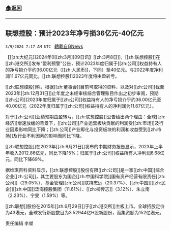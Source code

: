 ###  [:house:返回](README.md)
---


## 联想控股：预计2023年净亏损36亿元-40亿元
`3/9/2024 7:17 AM UTC ` [轉載自GNews](https://gnews.org/articles/2379383)

【[[zh:大纪元]]2024年0[[zh:3月]]09日讯】[[zh:3月8日]]，[[zh:联想控股]]在[[zh:港交所]]发布“盈利预警”公告，预计2023年度归属于[[zh:公司]]权益持有人的净亏损介乎约36.00亿元（[[zh:人民币]]，下同）至40亿元。与2022年度净利润11.67亿元同比，[[zh:联想控股]]2023年度将由盈转亏。

[[zh:联想控股]]称，根据[[zh:董事会]]目前可取得的资料，以及对[[zh:公司]]截至2023年[[zh:12月31日]]止年度之未经审核综合管理账目作出之初步审阅，预期[[zh:公司]]2023年度归属于[[zh:公司]]权益持有人的净亏损介乎约36.00亿元至40.00亿元（2022年度归属于[[zh:公司]]权益持有人的净利润为11.67亿元）。

对于[[zh:公司]]业绩预期由盈转亏，[[zh:联想控股]]公告给出两个理由：全球[[zh:经济]]增速放缓的背景下，[[zh:公司]]产业运营板块贡献的利润受[[zh:市场]]及行业因素影响同比下降；[[zh:公司]]产业孵化与投资板块的利润和收益受到[[zh:市场]]及行业不利因素的影响而同比下降。

[[zh:联想控股]]在2023年[[zh:9月21日]]发布的中期财务报告显示，2023年上半年收入2012.86亿元，同比下降15%；归属于[[zh:公司]]权益所有人净利润6.68亿元，同比下降69%。

据维琪百科资料显示，[[zh:联想控股]]股份有限[[zh:公司]]是一家[[zh:中国]]综合企业[[zh:公司]]，其主要股东为国企[[zh:中国科学院]]国有资产经营有限责任[[zh:公司]]（29.05%）、基金管理[[zh:公司]]联持志远（20.37%）、[[zh:中国]][[zh:民企]][[zh:中国]]泛海控股集团（11.61%）、[[zh:柳传志]]（3.12%）、朱立南（2.23%）、宁旻（1.59%）等。

[[zh:联想]]股份在2015年[[zh:6月29日]]于[[zh:港交所]]主板上市。全球招股定价为43港元，全球发行新股数目为3.52944亿H股新股份，而集资额为152亿港元。

责任编辑 李塑
